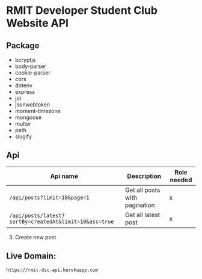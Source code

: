 # RMIT Developer Student Club Website API

## Package

- bcryptjs
- body-parser
- cookie-parser
- cors
- dotenv
- express
- joi
- jsonwebtoken
- moment-timezone
- mongoose
- multer
- path
- slugify

## Api

| Api name                                               | Description                   | Role needed |
| ------------------------------------------------------ | ----------------------------- | ----------- |
| `/api/posts?limit=10&page=1`                           | Get all posts with pagination | x           |
| `/api/posts/latest?sortBy=createdAt&limit=10&asc=true` | Get all latest post           | x           |

3. Create new post

## Live Domain:

`https://rmit-dsc-api.herokuapp.com`
